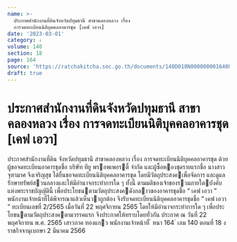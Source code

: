 ```yaml
---
name: >-
  ประกาศสำนักงานที่ดินจังหวัดปทุมธานี สาขาคลองหลวง เรื่อง
  การจดทะเบียนนิติบุคคลอาคารชุด [เคฟ เอวา]
date: '2023-03-01'
category: ง
volume: 140
section: 18
page: 164
source: 'https://ratchakitcha.soc.go.th/documents/140D018N0000000016400.pdf'
draft: true
---
```


# ประกาศสำนักงานที่ดินจังหวัดปทุมธานี สาขาคลองหลวง เรื่อง การจดทะเบียนนิติบุคคลอาคารชุด [เคฟ เอวา]

ประกาศสํานักงานที่ดิน จังหวัดปทุมธานี สาขาคลองหลวง เรื่อง การจดทะเบียนนิติบุคคลอาคารชุด ด้วย ผู้ขอจดทะเบียนอาคารชุดชื่อ บริษัท ทียู พรอพเพอรตี้ จํากัด และผู้ซื้อหองชุดรายแรกชื่อ นางสาวจุฑามาศ จึงเจริญสุข ได้ยื่นขอจดทะเบียนนิติบุคคลอาคารชุด โดยมีวัตถุประสงคเพื่อจัดการ และดูแลรักษาทรัพย์สวนกลางและให้มีอํานาจกระทําการใด ๆ ทั้งนี้ ตามมติของเจ้าของรวมภายใตบังคับ แห่งพระราชบัญญัตินี้ เพื่อประโยชนตามวัตถุประสงคดังกลาวของอาคารชุดชื่อ “ เคฟ เอวา ” พนักงานเจ้าหน้าที่ได้พิจารณาแล้วเห็นวาถูกต้อง จึงรับจดทะเบียนนิติบุคคลอาคารชุดชื่อ “ เคฟ เอวา ” ทะเบียนเลขที่ 2/2565 เมื่อวันที่ 22 พฤศจิกายน 2565 โดยให้มีอํานาจกระทําการใด ๆ เพื่อประโยชนตามวัตถุประสงคตามวรรคแรก จึงประกาศให้ทราบโดยทั่วกัน ประกาศ ณ วันที่ 22 พฤศจิกายน พ.ศ. 2565 เสาวภาค ทองแกว พนักงานเจ้าหน้าที่ ้ หนา 164 ่ เลม 140 ตอนที่ 18 ง ราชกิจจานุเบกษา 2 มีนาคม 2566
